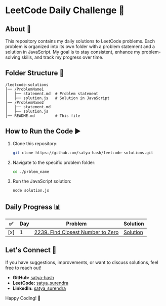 # LeetCode Daily Challenge 🚀

## About 📌

This repository contains my daily solutions to LeetCode problems. Each problem is organized into its own folder with a problem statement and a solution in JavaScript. My goal is to stay consistent, enhance my problem-solving skills, and track my progress over time.

## Folder Structure 📂

```
/leetcode-solutions
│── /ProblemName1
│   ├── statement.md  # Problem statement
│   ├── solution.js   # Solution in JavaScript
│── /ProblemName2
│   ├── statement.md
│   ├── solution.js
│── README.md         # This file
```

## How to Run the Code ▶️

1. Clone this repository:
   ```sh
   git clone https://github.com/satya-hash/leetcode-solutions.git
   ```
2. Navigate to the specific problem folder:
   ```sh
   cd ./prblem_name
   ```
3. Run the JavaScript solution:
   ```sh
   node solution.js
   ```

## Daily Progress 📊

| ✅  | Day | Problem                                                                            | Solution                                                 |
| --- | --- | ---------------------------------------------------------------------------------- | -------------------------------------------------------- |
| [x] | 1   | [2239. Find Closest Number to Zero](2239_Find_Closest_Number_to_Zero/statement.md) | [Solution](2239_Find_Closest_Number_to_Zero/solution.js) |

## Let's Connect 🤝

If you have suggestions, improvements, or want to discuss solutions, feel free to reach out!

- **GitHub:** [satya-hash](https://github.com/satya-hash)
- **LeetCode:** [satya_surendra](https://leetcode.com/u/satya_surendra/)
- **LinkedIn:** [satya_surendra](https://www.linkedin.com/in/satya-surendra/)

Happy Coding! 🚀
